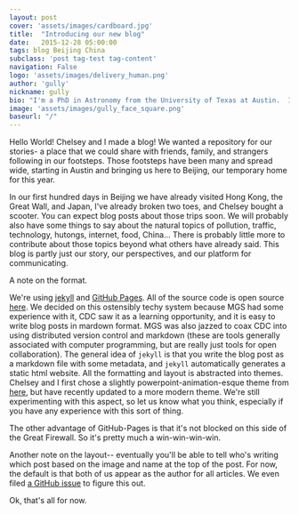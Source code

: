 ```yaml
---
layout: post
cover: 'assets/images/cardboard.jpg'
title:  "Introducing our new blog"
date:   2015-12-28 05:00:00
tags: blog Beijing China
subclass: 'post tag-test tag-content'
navigation: False
logo: 'assets/images/delivery_human.png'
author: 'gully'
nickname: gully
bio: "I'm a PhD in Astronomy from the University of Texas at Austin.  I like experiments,  behavioral economics, bicycle riding, data science, and Indian food."
image: 'assets/images/gully_face_square.png'
baseurl: "/"
---
```


Hello World!  Chelsey and I made a blog!  We wanted a repository for our stories- a place that we could share with friends, family, and strangers following in our footsteps.  Those footsteps have been many and spread wide, starting in Austin and bringing us here to Beijing, our temporary home for this year.

In our first hundred days in Beijing we have already visited Hong Kong, the Great Wall, and Japan, I've already broken two toes, and Chelsey bought a scooter.  You can expect blog posts about those trips soon.  We will probably also have some things to say about the natural topics of pollution, traffic, technology, hutongs, internet, food, China...  There is probably little more to contribute about those topics beyond what others have already said.  This blog is partly just our story, our perspectives, and our platform for communicating.

A note on the format.  

We're using [jekyll](http://jekyllrb.com) and [GitHub Pages](http://pages.github.com).  All of the source code is open source [here](http://www.github.com/chugly).  We decided on this ostensibly techy system because MGS had some experience with it, CDC saw it as a learning opportunity, and it is easy to write blog posts in mardown format.  MGS was also jazzed to coax CDC into using distributed version control and markdown (these are tools generally associated with computer programming, but are really just tools for open collaboration).  The general idea of `jekyll` is that you write the blog post as a markdown file with some metadata, and `jekyll` automatically generates a static html website.  All the formatting and layout is abstracted into themes.  Chelsey and I first chose a slightly powerpoint-animation-esque theme from [here](http://jekyllthemes.org), but have recently updated to a more modern theme.  We're still experimenting with this aspect, so let us know what you think, especially if you have any experience with this sort of thing.  

The other advantage of GitHub-Pages is that it's not blocked on this side of the Great Firewall.  So it's pretty much a win-win-win-win.

Another note on the layout-- eventually you'll be able to tell who's writing which post based on the image and name at the top of the post.  For now, the default is that both of us appear as the author for all articles.  We even filed [a GitHub issue](https://github.com/biomadeira/jasper/issues/10) to figure this out.

Ok, that's all for now.
